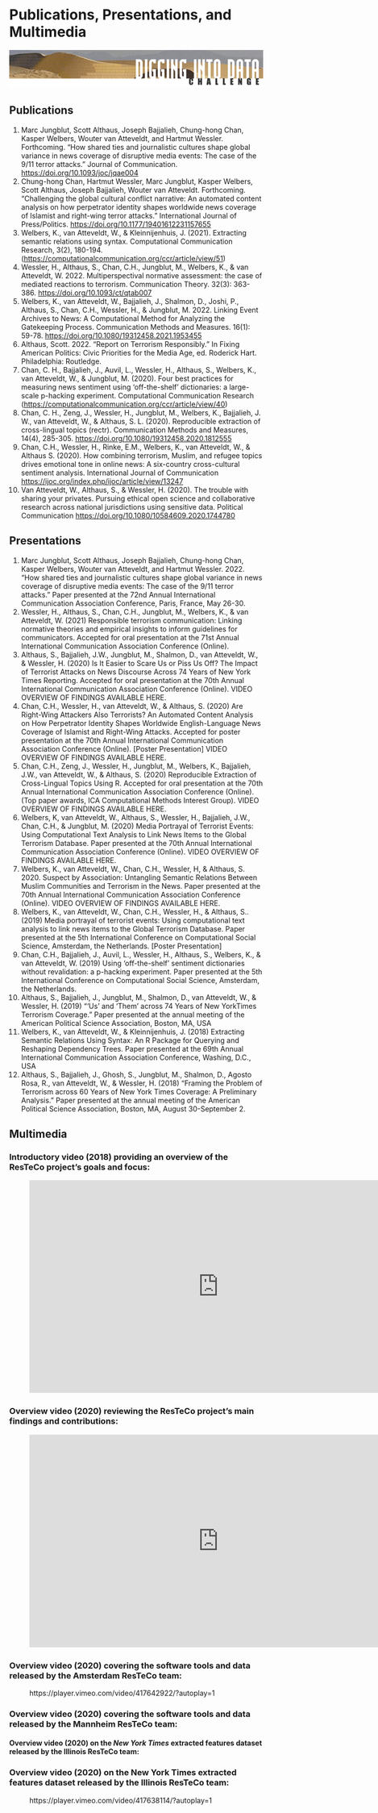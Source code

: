 # Publications, Presentations, and Multimedia

![Digging into Data](assets/did2.png)

## Publications

1. Marc Jungblut, Scott Althaus, Joseph Bajjalieh, Chung-hong Chan, Kasper Welbers, Wouter van Atteveldt, and Hartmut Wessler. Forthcoming. “How shared ties and journalistic cultures shape global variance in news coverage of disruptive media events: The case of the 9/11 terror attacks.” Journal of Communication. https://doi.org/10.1093/joc/jqae004
2. Chung-hong Chan, Hartmut Wessler, Marc Jungblut, Kasper Welbers, Scott Althaus, Joseph Bajjalieh, Wouter van Atteveldt. Forthcoming. “Challenging the global cultural conflict narrative: An automated content analysis on how perpetrator identity shapes worldwide news coverage of Islamist and right-wing terror attacks.” International Journal of Press/Politics. https://doi.org/10.1177/19401612231157655
3. Welbers, K., van Atteveldt, W., & Kleinnijenhuis, J. (2021). Extracting semantic relations using syntax. Computational Communication Research, 3(2), 180-194. (https://computationalcommunication.org/ccr/article/view/51)
4. Wessler, H., Althaus, S., Chan, C.H., Jungblut, M., Welbers, K., & van Atteveldt, W. 2022. Multiperspectival normative assessment: the case of mediated reactions to terrorism. Communication Theory. 32(3): 363-386. https://doi.org/10.1093/ct/qtab007
5. Welbers, K., van Atteveldt, W., Bajjalieh, J., Shalmon, D., Joshi, P., Althaus, S., Chan, C.H., Wessler, H., & Jungblut, M. 2022. Linking Event Archives to News: A Computational Method for Analyzing the Gatekeeping Process. Communication Methods and Measures. 16(1): 59-78. https://doi.org/10.1080/19312458.2021.1953455
6. Althaus, Scott. 2022. “Report on Terrorism Responsibly.” In Fixing American Politics: Civic Priorities for the Media Age, ed. Roderick Hart. Philadelphia: Routledge.
7. Chan, C. H., Bajjalieh, J., Auvil, L., Wessler, H., Althaus, S., Welbers, K., van Atteveldt, W., & Jungblut, M. (2020). Four best practices for measuring news sentiment using ‘off-the-shelf’ dictionaries: a large-scale p-hacking experiment. Computational Communication Research (https://computationalcommunication.org/ccr/article/view/40)
8. Chan, C. H., Zeng, J., Wessler, H., Jungblut, M., Welbers, K., Bajjalieh, J. W., van Atteveldt, W., & Althaus, S. L. (2020). Reproducible extraction of cross-lingual topics (rectr). Communication Methods and Measures, 14(4), 285-305. https://doi.org/10.1080/19312458.2020.1812555
9. Chan, C.H., Wessler, H., Rinke, E.M., Welbers, K., van Atteveldt, W., & Althaus S. (2020). How combining terrorism, Muslim, and refugee topics drives emotional tone in online news: A six-country cross-cultural sentiment analysis. International Journal of Communication https://ijoc.org/index.php/ijoc/article/view/13247
10. Van Atteveldt, W., Althaus, S., & Wessler, H. (2020). The trouble with sharing your privates. Pursuing ethical open science and collaborative research across national jurisdictions using sensitive data. Political Communication https://doi.org/10.1080/10584609.2020.1744780

## Presentations

1. Marc Jungblut, Scott Althaus, Joseph Bajjalieh, Chung-hong Chan, Kasper Welbers, Wouter van Atteveldt, and Hartmut Wessler. 2022. “How shared ties and journalistic cultures shape global variance in news coverage of disruptive media events: The case of the 9/11 terror attacks.” Paper presented at the 72nd Annual International Communication Association Conference, Paris, France, May 26-30.
2. Wessler, H., Althaus, S., Chan, C.H., Jungblut, M., Welbers, K., & van Atteveldt, W. (2021) Responsible terrorism communication: Linking normative theories and empirical insights to inform guidelines for communicators. Accepted for oral presentation at the 71st Annual International Communication Association Conference (Online).
3. Althaus, S., Bajjalieh, J.W., Jungblut, M., Shalmon, D., van Atteveldt, W., & Wessler, H. (2020) Is It Easier to Scare Us or Piss Us Off? The Impact of Terrorist Attacks on News Discourse Across 74 Years of New York Times Reporting. Accepted for oral presentation at the 70th Annual International Communication Association Conference (Online). VIDEO OVERVIEW OF FINDINGS AVAILABLE HERE.
4. Chan, C.H., Wessler, H., van Atteveldt, W., & Althaus, S. (2020) Are Right-Wing Attackers Also Terrorists? An Automated Content Analysis on How Perpetrator Identity Shapes Worldwide English-Language News Coverage of Islamist and Right-Wing Attacks. Accepted for poster presentation at the 70th Annual International Communication Association Conference (Online). [Poster Presentation] VIDEO OVERVIEW OF FINDINGS AVAILABLE HERE.
5. Chan, C.H., Zeng, J., Wessler, H., Jungblut, M., Welbers, K., Bajjalieh, J.W., van Atteveldt, W., & Althaus, S. (2020) Reproducible Extraction of Cross-Lingual Topics Using R. Accepted for oral presentation at the 70th Annual International Communication Association Conference (Online). (Top paper awards, ICA Computational Methods Interest Group). VIDEO OVERVIEW OF FINDINGS AVAILABLE HERE.
6. Welbers, K, van Atteveldt, W., Althaus, S., Wessler, H., Bajjalieh, J.W., Chan, C.H., & Jungblut, M. (2020) Media Portrayal of Terrorist Events: Using Computational Text Analysis to Link News Items to the Global Terrorism Database. Paper presented at the 70th Annual International Communication Association Conference (Online). VIDEO OVERVIEW OF FINDINGS AVAILABLE HERE.
7. Welbers, K., van Atteveldt, W., Chan, C.H., Wessler, H, & Althaus, S. 2020. Suspect by Association: Untangling Semantic Relations Between Muslim Communities and Terrorism in the News. Paper presented at the 70th Annual International Communication Association Conference (Online). VIDEO OVERVIEW OF FINDINGS AVAILABLE HERE.
8. Welbers, K., van Atteveldt, W., Chan, C.H., Wessler, H., & Althaus, S.. (2019) Media portrayal of terrorist events: Using computational text analysis to link news items to the Global Terrorism Database. Paper presented at the 5th International Conference on Computational Social Science, Amsterdam, the Netherlands. [Poster Presentation]
9. Chan, C.H., Bajjalieh, J., Auvil, L., Wessler, H., Althaus, S., Welbers, K., & van Atteveldt, W. (2019) Using ‘off-the-shelf’ sentiment dictionaries without revalidation: a p-hacking experiment. Paper presented at the 5th International Conference on Computational Social Science, Amsterdam, the Netherlands.
10. Althaus, S., Bajjalieh, J., Jungblut, M., Shalmon, D., van Atteveldt, W., & Wessler, H. (2019) “‘Us’ and ‘Them’ across 74 Years of New YorkTimes Terrorism Coverage.” Paper presented at the annual meeting of the American Political Science Association, Boston, MA, USA
11. Welbers, K., van Atteveldt, W., & Kleinnijenhuis, J. (2018) Extracting Semantic Relations Using Syntax: An R Package for Querying and Reshaping Dependency Trees. Paper presented at the 69th Annual International Communication Association Conference, Washing, D.C., USA
12. Althaus, S., Bajjalieh, J., Ghosh, S., Jungblut, M., Shalmon, D., Agosto Rosa, R., van Atteveldt, W., & Wessler, H. (2018) “Framing the Problem of Terrorism across 60 Years of New York Times Coverage: A Preliminary Analysis.” Paper presented at the annual meeting of the American Political Science Association, Boston, MA, August 30-September 2.

## Multimedia

### Introductory video (2018) providing an overview of the ResTeCo project’s goals and focus:

<figure class="wp-block-embed alignwide is-type-video is-provider-youtube wp-block-embed-youtube wp-embed-aspect-16-9 wp-has-aspect-ratio"><div class="wp-block-embed__wrapper">
<iframe loading="lazy" title="How do journalists responsibly cover terrorism?" width="750" height="422" src="https://www.youtube.com/embed/-0Nin-UGApE?feature=oembed" frameborder="0" allow="accelerometer; autoplay; clipboard-write; encrypted-media; gyroscope; picture-in-picture; web-share" allowfullscreen=""></iframe>
</div></figure>

### Overview video (2020) reviewing the ResTeCo project’s main findings and contributions:

<figure class="wp-block-embed alignwide is-type-video is-provider-youtube wp-block-embed-youtube wp-embed-aspect-16-9 wp-has-aspect-ratio"><div class="wp-block-embed__wrapper">
<iframe loading="lazy" title="Responsible Terrorism Coverage Project (ResTeCo) Overview - ICA Conference 2020" width="750" height="422" src="https://www.youtube.com/embed/02Z9BsiZBSA?feature=oembed" frameborder="0" allow="accelerometer; autoplay; clipboard-write; encrypted-media; gyroscope; picture-in-picture; web-share" allowfullscreen=""></iframe>
</div></figure>

### Overview video (2020) covering the software tools and data released by the Amsterdam ResTeCo team:

<figure class="wp-block-embed-youtube alignwide wp-block-embed is-type-video is-provider-vimeo wp-embed-aspect-16-9 wp-has-aspect-ratio"><div class="wp-block-embed__wrapper">
https://player.vimeo.com/video/417642922/?autoplay=1
</div></figure>

### Overview video (2020) covering the software tools and data released by the Mannheim ResTeCo team:

<h4>Overview video (2020) on the <em>New York Times</em> extracted features dataset released by the Illinois ResTeCo team:</h4>

### Overview video (2020) on the New York Times extracted features dataset released by the Illinois ResTeCo team:

<figure class="wp-block-embed-youtube alignwide wp-block-embed is-type-video is-provider-vimeo wp-embed-aspect-4-3 wp-has-aspect-ratio"><div class="wp-block-embed__wrapper">
https://player.vimeo.com/video/417638114/?autoplay=1
</div></figure>

